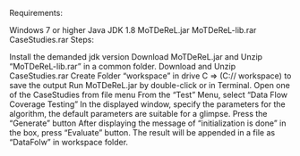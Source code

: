 Requirements:

Windows 7 or higher
Java JDK 1.8
MoTDeReL.jar
MoTDeReL-lib.rar
CaseStudies.rar
Steps:

Install the demanded jdk version
Download MoTDeReL.jar and Unzip “MoTDeReL-lib.rar” in a common folder.
Download and Unzip CaseStudies.rar
Create Folder “workspace” in drive C => (C:// workspace) to save the output
Run MoTDeReL.jar by double-click or in Terminal.
Open one of the CaseStudies from file menu
From the “Test” Menu, select “Data Flow Coverage Testing”
In the displayed window, specify the parameters for the algorithm, the default parameters are suitable for a glimpse.
Press the “Generate” button
After displaying the message of “initialization is done” in the box, press “Evaluate” button.
The result will be appended in a file as “DataFolw” in workspace folder.
